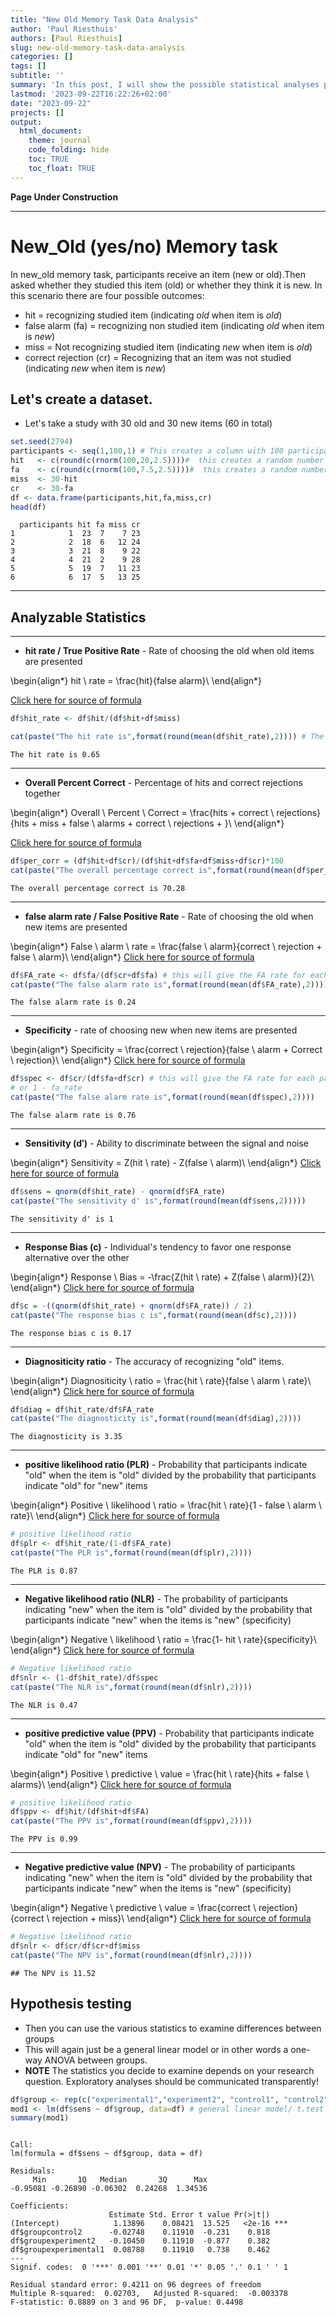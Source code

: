 ```yaml
---
title: "New Old Memory Task Data Analysis"
author: 'Paul Riesthuis'
authors: [Paul Riesthuis]
slug: new-old-memory-task-data-analysis
categories: []
tags: []
subtitle: ''
summary: 'In this post, I will show the possible statistical analyses possible with a new - old memory task'
lastmod: '2023-09-22T16:22:26+02:00'
date: "2023-09-22"
projects: []
output: 
  html_document:
    theme: journal
    code_folding: hide
    toc: TRUE
    toc_float: TRUE
---
```




**Page Under Construction**


---

# New_Old (yes/no) Memory task 

In new_old memory task, participants receive an item (new or old).Then asked whether they studied this item (old) or whether they think it is new. In this scenario there are four possible outcomes:

- hit     =     recognizing studied item (indicating *old* when item is *old*)
- false alarm (fa)      =     recognizing non studied item (indicating *old* when item is *new*)
- miss    =     Not recognizing studied item (indicating *new* when item is *old*)
- correct rejection (cr)      = Recognizing that an item was not studied (indicating *new* when item is *new*)
    
## Let's create a dataset. 
- Let's take a study with 30 old and 30 new items (60 in total)


```r
set.seed(2794)
participants <- seq(1,100,1) # This creates a column with 100 participants
hit   <- c(round(c(rnorm(100,20,2.5))))#  this creates a random number of hits that are normally distributed with a mean of 20 and standard deviation of 2.5
fa    <- c(round(c(rnorm(100,7.5,2.5))))#  this creates a random number of hits that are normally distributed with a mean of 7.5 and standard deviation of 2.5
miss  <- 30-hit
cr    <- 30-fa
df <- data.frame(participants,hit,fa,miss,cr)
head(df)
```

```
  participants hit fa miss cr
1            1  23  7    7 23
2            2  18  6   12 24
3            3  21  8    9 22
4            4  21  2    9 28
5            5  19  7   11 23
6            6  17  5   13 25
```

---


## Analyzable Statistics

---


- **hit rate / True Positive Rate**         - Rate of choosing the old when old items are presented 

\begin{align*}
hit \ rate =  \frac{hit}{false alarm}\\
\end{align*}

[Click here for source of formula](https://doi.org/10.3758/BF03207704) 

```r
df$hit_rate <- df$hit/(df$hit+df$miss)

cat(paste("The hit rate is",format(round(mean(df$hit_rate),2)))) # The function mean turns the hit rate into the mean for the group
```

```
The hit rate is 0.65
```


---

- **Overall Percent Correct**       - Percentage of hits and correct rejections together

\begin{align*}
Overall \ Percent \ Correct =  \frac{hits + correct \ rejections}{hits + miss + false \ alarms + correct \ rejections + }\\
\end{align*}

[Click here for source of formula](https://doi.org/10.3758/s13423-022-02179-w) 


```r
df$per_corr = (df$hit+df$cr)/(df$hit+df$fa+df$miss+df$cr)*100
cat(paste("The overall percentage correct is",format(round(mean(df$per_corr),2))))
```

```
The overall percentage correct is 70.28
```



---


- **false alarm rate / False Positive Rate**         - Rate of choosing the old when new items are presented 

\begin{align*}
False \ alarm \ rate =  \frac{false \ alarm}{correct \ rejection + false \ alarm}\\
\end{align*}
[Click here for source of formula](https://doi.org/10.3758/BF03207704) 


```r
df$FA_rate <- df$fa/(df$cr+df$fa) # this will give the FA rate for each participant
cat(paste("The false alarm rate is",format(round(mean(df$FA_rate),2))))
```

```
The false alarm rate is 0.24
```
  
  
---


- **Specificity**   - rate of choosing new when new items are presented

\begin{align*}
Specificity =  \frac{correct \ rejection}{false \ alarm + Correct \ rejection}\\
\end{align*}
[Click here for source of formula](https://doi.org/10.3758/BF03207704) 

```r
df$spec <- df$cr/(df$fa+df$cr) # this will give the FA rate for each participant
# or 1 - fa_rate
cat(paste("The false alarm rate is",format(round(mean(df$spec),2))))
```

```
The false alarm rate is 0.76
```

 
 
---



- **Sensitivity (d′)**        - Ability to discriminate between the signal and noise

\begin{align*}
Sensitivity =  Z(hit \ rate) -  Z(false \ alarm)\\
\end{align*}
[Click here for source of formula](https://doi.org/10.3758/BF03207704) 


```r
df$sens = qnorm(df$hit_rate) - qnorm(df$FA_rate)
cat(paste("The sensitivity d' is",format(round(mean(df$sens,2)))))
```

```
The sensitivity d' is 1
```


---


- **Response Bias (c)**       - Individual's tendency to favor one response alternative over the other

\begin{align*}
Response \ Bias =  -\frac{Z(hit \ rate) +  Z(false \ alarm)}{2}\\
\end{align*} 
[Click here for source of formula](https://doi.org/10.3758/BF03207704) 
  

```r
df$c = -((qnorm(df$hit_rate) + qnorm(df$FA_rate)) / 2)
cat(paste("The response bias c is",format(round(mean(df$c),2))))
```

```
The response bias c is 0.17
```


---


- **Diagnositicity ratio**       - The accuracy of recognizing "old" items.

\begin{align*}
Diagnositicity \ ratio =  \frac{hit \ rate}{false \ alarm \ rate}\\
\end{align*} 
[Click here for source of formula](https://doi.org/10.3758/BF03207704)
  

```r
df$diag = df$hit_rate/df$FA_rate
cat(paste("The diagnosticity is",format(round(mean(df$diag),2))))
```

```
The diagnosticity is 3.35
```



----


- **positive likelihood ratio (PLR)** - Probability that participants indicate "old" when the item is "old" divided by the probability that participants indicate "old" for "new" items

\begin{align*}
Positive \ likelihood \ ratio =  \frac{hit \ rate}{1 - false \ alarm \ rate}\\
\end{align*} 
[Click here for source of formula](https://doi.org/10.3758/BF03207704)


```r
# positive likelihood ratio
df$plr <- df$hit_rate/(1-df$FA_rate)
cat(paste("The PLR is",format(round(mean(df$plr),2))))
```

```
The PLR is 0.87
```


---


- **Negative likelihood ratio (NLR)** -  The probability of participants indicating "new" when the item is "old" divided by the probability that participants indicate "new" when the items is "new" (specificity)

\begin{align*}
Negative \ likelihood \ ratio =  \frac{1- hit \ rate}{specificity}\\
\end{align*} 
[Click here for source of formula](https://doi.org/10.3758/BF03207704)

```r
# Negative likelihood ratio
df$nlr <- (1-df$hit_rate)/df$spec
cat(paste("The NLR is",format(round(mean(df$nlr),2))))
```

```
The NLR is 0.47
```
  
  
----


- **positive predictive value (PPV)** - Probability that participants indicate "old" when the item is "old" divided by the probability that participants indicate "old" for "new" items

\begin{align*}
Positive \ predictive \ value =  \frac{hit \ rate}{hits + false \ alarms}\\
\end{align*} 
[Click here for source of formula](https://doi.org/10.3758/BF03207704)

```r
# positive likelihood ratio
df$ppv <- df$hit/(df$hit+df$FA)
cat(paste("The PPV is",format(round(mean(df$ppv),2))))
```

```
The PPV is 0.99
```


---


- **Negative predictive value (NPV)** -  The probability of participants indicating "new" when the item is "old" divided by the probability that participants indicate "new" when the items is "new" (specificity)

\begin{align*}
Negative \ predictive \ value =  \frac{correct \ rejection}{correct \ rejection + miss}\\
\end{align*} 
[Click here for source of formula](https://doi.org/10.3758/BF03207704)


```r
# Negative likelihood ratio
df$nlr <- df$cr/df$cr+df$miss
cat(paste("The NPV is",format(round(mean(df$nlr),2))))
```

```
## The NPV is 11.52
```
   
  
## Hypothesis testing
- Then you can use the various statistics to examine differences between groups
- This will again just be a general linear model or in other words a one-way ANOVA between groups.
- **NOTE** The statistics you decide to examine depends on your research question. Exploratory analyses should be communicated transparently!

```r
df$group <- rep(c("experimental1","experiment2", "control1", "control2"), each = 25) # to  create two groups
mod1 <- lm(df$sens ~ df$group, data=df) # general linear model/ t.test
summary(mod1)
```

```

Call:
lm(formula = df$sens ~ df$group, data = df)

Residuals:
     Min       1Q   Median       3Q      Max 
-0.95081 -0.26890 -0.06302  0.24268  1.34536 

Coefficients:
                      Estimate Std. Error t value Pr(>|t|)    
(Intercept)            1.13896    0.08421  13.525   <2e-16 ***
df$groupcontrol2      -0.02748    0.11910  -0.231    0.818    
df$groupexperiment2   -0.10450    0.11910  -0.877    0.382    
df$groupexperimental1  0.08788    0.11910   0.738    0.462    
---
Signif. codes:  0 '***' 0.001 '**' 0.01 '*' 0.05 '.' 0.1 ' ' 1

Residual standard error: 0.4211 on 96 degrees of freedom
Multiple R-squared:  0.02703,	Adjusted R-squared:  -0.003378 
F-statistic: 0.8889 on 3 and 96 DF,  p-value: 0.4498
```

